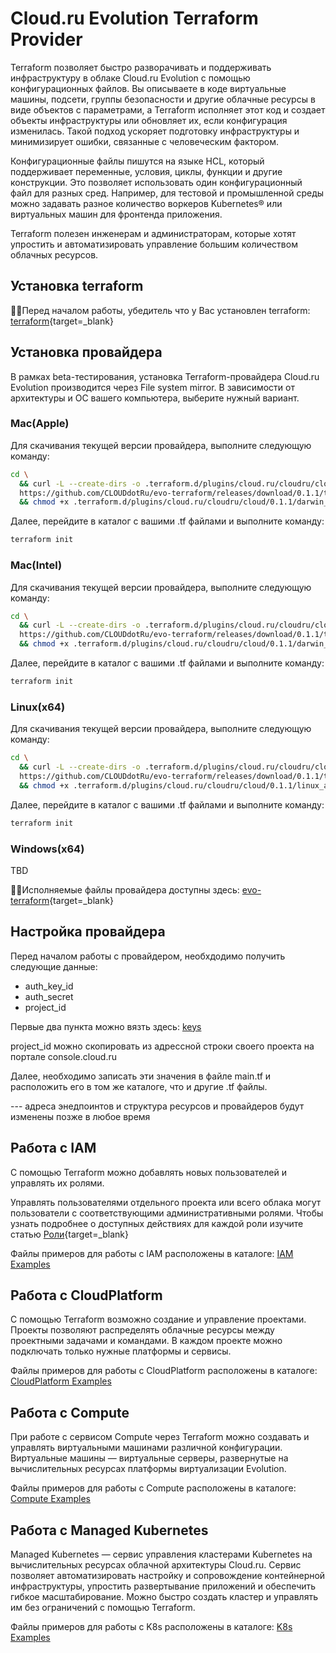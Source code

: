 # Cloud.ru Evolution Terraform Provider
Terraform позволяет быстро разворачивать и поддерживать инфраструктуру в облаке Cloud.ru Evolution с помощью конфигурационных файлов. Вы описываете в коде виртуальные машины, подсети, группы безопасности и другие облачные ресурсы в виде объектов с параметрами, а Terraform исполняет этот код и создает объекты инфраструктуры или обновляет их, если конфигурация изменилась. Такой подход ускоряет подготовку инфраструктуры и минимизирует ошибки, связанные с человеческим фактором.

Конфигурационные файлы пишутся на языке HCL, который поддерживает переменные, условия, циклы, функции и другие конструкции. Это позволяет использовать один конфигурационный файл для разных сред. Например, для тестовой и промышленной среды можно задавать разное количество воркеров Kubernetes® или виртуальных машин для фронтенда приложения.

Terraform полезен инженерам и администраторам, которые хотят упростить и автоматизировать управление большим количеством облачных ресурсов.

## Установка terraform

☝🏻Перед началом работы, убедитель что у Вас установлен terraform: [terraform](https://developer.hashicorp.com/terraform/tutorials/aws-get-started/install-cli){target=_blank} 

## Установка провайдера

В рамках beta-тестирования, установка Terraform-провайдера Cloud.ru Evolution производится через File system mirror. В зависимости от архитектуры и ОС вашего компьютера, выберите нужный вариант.

### Mac(Apple)

Для скачивания текущей версии провайдера, выполните следующую команду:

``` bash
cd \
  && curl -L --create-dirs -o .terraform.d/plugins/cloud.ru/cloudru/cloud/0.1.1/darwin_arm64/terraform-provider-cloud_0.1.1_darwin_arm64 \
  https://github.com/CLOUDdotRu/evo-terraform/releases/download/0.1.1/terraform-provider-cloud_0.1.1_darwin_arm64 \
  && chmod +x .terraform.d/plugins/cloud.ru/cloudru/cloud/0.1.1/darwin_arm64/terraform-provider-cloud_0.1.1_darwin_arm64
```

Далее, перейдите в каталог с вашими .tf файлами и выполните команду:

``` bash
terraform init
```

### Mac(Intel)

Для скачивания текущей версии провайдера, выполните следующую команду:

``` bash
cd \  
  && curl -L --create-dirs -o .terraform.d/plugins/cloud.ru/cloudru/cloud/0.1.1/darwin_amd64 \
  https://github.com/CLOUDdotRu/evo-terraform/releases/download/0.1.1/terraform-provider-cloud_0.1.1_darwin_amd64 \
  && chmod +x .terraform.d/plugins/cloud.ru/cloudru/cloud/0.1.1/darwin_amd64/terraform-provider-cloud_0.1.1_darwin_amd64
```

Далее, перейдите в каталог с вашими .tf файлами и выполните команду:

``` bash
terraform init
```

### Linux(x64)

Для скачивания текущей версии провайдера, выполните следующую команду:

``` bash
cd \
  && curl -L --create-dirs -o .terraform.d/plugins/cloud.ru/cloudru/cloud/0.1.1/linux_amd64 \
  https://github.com/CLOUDdotRu/evo-terraform/releases/download/0.1.1/terraform-provider-cloud_0.1.1_linux_amd64 \
  && chmod +x .terraform.d/plugins/cloud.ru/cloudru/cloud/0.1.1/linux_amd64/terraform-provider-cloud_0.1.1_linux_amd64
```

Далее, перейдите в каталог с вашими .tf файлами и выполните команду:

``` bash
terraform init
```

### Windows(x64)

TBD

☝🏻Исполняемые файлы провайдера доступны здесь: [evo-terraform](https://github.com/CLOUDdotRu/evo-terraform/releases){target=_blank} 


## Настройка провайдера

Перед началом работы с провайдером, необхдодимо получить следующие данные:

- auth_key_id
- auth_secret
- project_id

Первые два пункта можно вязть здесь: [keys](https://cloud.ru/ru/docs/console_api/ug/topics/guides__service_accounts_key.html#guides-service-accounts-key-create)

project_id можно скопировать из адрессной строки своего проекта на портале console.cloud.ru

Далее, необходимо записать эти значения в файле main.tf и расположить его в том же каталоге, что и другие .tf файлы.

--- адреса энедпоинтов и структура ресурсов и провайдеров будут изменены позже в любое время

## Работа с IAM
С помощью Terraform можно добавлять новых пользователей и управлять их ролями. 

Управлять пользователями отдельного проекта или всего облака могут пользователи с соответствующими административными ролями.
Чтобы узнать подробнее о доступных действиях для каждой роли изучите статью [Роли](https://cloud.ru/ru/docs/administration/ug/topics/concepts__roles.html){target=_blank} 

Файлы примеров для работы с IAM расположены в каталоге: [IAM Examples](https://github.com/CLOUDdotRu/evo-terraform/tree/main/examples/iam/simple)

## Работа с CloudPlatform
С помощью Terraform возможно создание и управление проектами. Проекты позволяют распределять облачные ресурсы между проектными задачами и командами. В каждом проекте можно подключать только нужные платформы и сервисы.

Файлы примеров для работы с CloudPlatform расположены в каталоге: [CloudPlatform Examples](https://github.com/CLOUDdotRu/evo-terraform/tree/main/examples/cloudplatform/simple)

## Работа с Compute
При работе с сервисом Compute  через Terraform можно создавать и управлять виртуальными машинами различной конфигурации. Виртуальные машины — виртуальные серверы, развернутые на вычислительных ресурсах платформы виртуализации Evolution.

Файлы примеров для работы с Compute расположены в каталоге: [Compute Examples](https://github.com/CLOUDdotRu/evo-terraform/tree/main/examples/evolution/simple)

## Работа с Managed Kubernetes

Managed Kubernetes — сервис управления кластерами Kubernetes на вычислительных ресурсах облачной архитектуры Cloud.ru.
Сервис позволяет автоматизировать настройку и сопровождение контейнерной инфраструктуры, упростить развертывание приложений и обеспечить гибкое масштабирование. Можно быстро создать кластер и управлять им без ограничений с помощью Terraform.

Файлы примеров для работы с K8s расположены в каталоге: [K8s Examples](https://github.com/CLOUDdotRu/evo-terraform/tree/main/examples/k8s)


